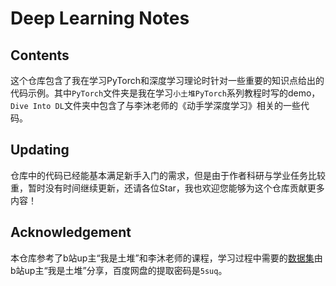 # Deep Learning Notes
## Contents
这个仓库包含了我在学习PyTorch和深度学习理论时针对一些重要的知识点给出的代码示例。其中`PyTorch`文件夹是我在学习`小土堆PyTorch`系列教程时写的demo，`Dive Into DL`文件夹中包含了与李沐老师的《动手学深度学习》相关的一些代码。
## Updating
仓库中的代码已经能基本满足新手入门的需求，但是由于作者科研与学业任务比较重，暂时没有时间继续更新，还请各位Star，我也欢迎您能够为这个仓库贡献更多内容！
## Acknowledgement
本仓库参考了b站up主“我是土堆”和李沐老师的课程，学习过程中需要的[数据集](https://pan.baidu.com/s/1jZoTmoFzaTLWh4lKBHVbEA)由b站up主“我是土堆”分享，百度网盘的提取密码是`5suq`。
